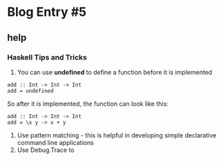 # Blog Entry #5
## help

### Haskell Tips and Tricks

1. You can use **undefined** to define a function before it is implemented 
```                                 
add :: Int -> Int -> Int
add = undefined            
```
So after it is implemented, the function can look like this:
```
add :: Int -> Int -> Int
add = \x y -> x + y
```
1. Use pattern matching - this is helpful in developing simple declarative command line applications
1. Use Debug.Trace to  
